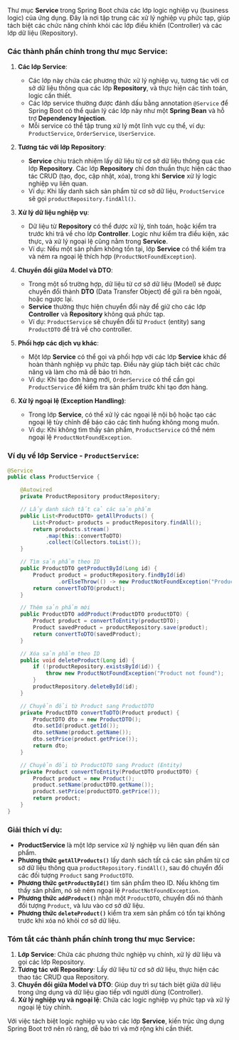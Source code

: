 Thư mục **Service** trong Spring Boot chứa các lớp logic nghiệp vụ (business logic) của ứng dụng. Đây là nơi tập trung các xử lý nghiệp vụ phức tạp, giúp tách biệt các chức năng chính khỏi các lớp điều khiển (Controller) và các lớp dữ liệu (Repository).

### Các thành phần chính trong thư mục **Service**:

1. **Các lớp Service**:

   - Các lớp này chứa các phương thức xử lý nghiệp vụ, tương tác với cơ sở dữ liệu thông qua các lớp **Repository**, và thực hiện các tính toán, logic cần thiết.
   - Các lớp service thường được đánh dấu bằng annotation `@Service` để Spring Boot có thể quản lý các lớp này như một **Spring Bean** và hỗ trợ **Dependency Injection**.
   - Mỗi service có thể tập trung xử lý một lĩnh vực cụ thể, ví dụ: `ProductService`, `OrderService`, `UserService`.

2. **Tương tác với lớp Repository**:

   - **Service** chịu trách nhiệm lấy dữ liệu từ cơ sở dữ liệu thông qua các lớp **Repository**. Các lớp **Repository** chỉ đơn thuần thực hiện các thao tác CRUD (tạo, đọc, cập nhật, xóa), trong khi **Service** xử lý logic nghiệp vụ liên quan.
   - Ví dụ: Khi lấy danh sách sản phẩm từ cơ sở dữ liệu, `ProductService` sẽ gọi `productRepository.findAll()`.

3. **Xử lý dữ liệu nghiệp vụ**:

   - Dữ liệu từ **Repository** có thể được xử lý, tính toán, hoặc kiểm tra trước khi trả về cho lớp **Controller**. Logic như kiểm tra điều kiện, xác thực, và xử lý ngoại lệ cũng nằm trong **Service**.
   - Ví dụ: Nếu một sản phẩm không tồn tại, lớp **Service** có thể kiểm tra và ném ra ngoại lệ thích hợp (`ProductNotFoundException`).

4. **Chuyển đổi giữa Model và DTO**:

   - Trong một số trường hợp, dữ liệu từ cơ sở dữ liệu (Model) sẽ được chuyển đổi thành **DTO** (Data Transfer Object) để gửi ra bên ngoài, hoặc ngược lại.
   - **Service** thường thực hiện chuyển đổi này để giữ cho các lớp **Controller** và **Repository** không quá phức tạp.
   - Ví dụ: `ProductService` sẽ chuyển đổi từ `Product` (entity) sang `ProductDTO` để trả về cho controller.

5. **Phối hợp các dịch vụ khác**:

   - Một lớp **Service** có thể gọi và phối hợp với các lớp **Service** khác để hoàn thành nghiệp vụ phức tạp. Điều này giúp tách biệt các chức năng và làm cho mã dễ bảo trì hơn.
   - Ví dụ: Khi tạo đơn hàng mới, `OrderService` có thể cần gọi `ProductService` để kiểm tra sản phẩm trước khi tạo đơn hàng.

6. **Xử lý ngoại lệ (Exception Handling)**:
   - Trong lớp **Service**, có thể xử lý các ngoại lệ nội bộ hoặc tạo các ngoại lệ tùy chỉnh để báo cáo các tình huống không mong muốn.
   - Ví dụ: Khi không tìm thấy sản phẩm, `ProductService` có thể ném ngoại lệ `ProductNotFoundException`.

### Ví dụ về lớp Service - `ProductService`:

```java
@Service
public class ProductService {

    @Autowired
    private ProductRepository productRepository;

    // Lấy danh sách tất cả các sản phẩm
    public List<ProductDTO> getAllProducts() {
        List<Product> products = productRepository.findAll();
        return products.stream()
            .map(this::convertToDTO)
            .collect(Collectors.toList());
    }

    // Tìm sản phẩm theo ID
    public ProductDTO getProductById(Long id) {
        Product product = productRepository.findById(id)
                .orElseThrow(() -> new ProductNotFoundException("Product not found"));
        return convertToDTO(product);
    }

    // Thêm sản phẩm mới
    public ProductDTO addProduct(ProductDTO productDTO) {
        Product product = convertToEntity(productDTO);
        Product savedProduct = productRepository.save(product);
        return convertToDTO(savedProduct);
    }

    // Xóa sản phẩm theo ID
    public void deleteProduct(Long id) {
        if (!productRepository.existsById(id)) {
            throw new ProductNotFoundException("Product not found");
        }
        productRepository.deleteById(id);
    }

    // Chuyển đổi từ Product sang ProductDTO
    private ProductDTO convertToDTO(Product product) {
        ProductDTO dto = new ProductDTO();
        dto.setId(product.getId());
        dto.setName(product.getName());
        dto.setPrice(product.getPrice());
        return dto;
    }

    // Chuyển đổi từ ProductDTO sang Product (Entity)
    private Product convertToEntity(ProductDTO productDTO) {
        Product product = new Product();
        product.setName(productDTO.getName());
        product.setPrice(productDTO.getPrice());
        return product;
    }
}
```

### Giải thích ví dụ:

- **ProductService** là một lớp service xử lý nghiệp vụ liên quan đến sản phẩm.
- **Phương thức `getAllProducts()`** lấy danh sách tất cả các sản phẩm từ cơ sở dữ liệu thông qua `productRepository.findAll()`, sau đó chuyển đổi các đối tượng `Product` sang `ProductDTO`.
- **Phương thức `getProductById()`** tìm sản phẩm theo ID. Nếu không tìm thấy sản phẩm, nó sẽ ném ngoại lệ `ProductNotFoundException`.
- **Phương thức `addProduct()`** nhận một `ProductDTO`, chuyển đổi nó thành đối tượng `Product`, và lưu vào cơ sở dữ liệu.
- **Phương thức `deleteProduct()`** kiểm tra xem sản phẩm có tồn tại không trước khi xóa nó khỏi cơ sở dữ liệu.

### Tóm tắt các thành phần chính trong thư mục **Service**:

1. **Lớp Service**: Chứa các phương thức nghiệp vụ chính, xử lý dữ liệu và gọi các lớp Repository.
2. **Tương tác với Repository**: Lấy dữ liệu từ cơ sở dữ liệu, thực hiện các thao tác CRUD qua Repository.
3. **Chuyển đổi giữa Model và DTO**: Giúp duy trì sự tách biệt giữa dữ liệu trong ứng dụng và dữ liệu giao tiếp với người dùng (Controller).
4. **Xử lý nghiệp vụ và ngoại lệ**: Chứa các logic nghiệp vụ phức tạp và xử lý ngoại lệ tùy chỉnh.

Với việc tách biệt logic nghiệp vụ vào các lớp **Service**, kiến trúc ứng dụng Spring Boot trở nên rõ ràng, dễ bảo trì và mở rộng khi cần thiết.
